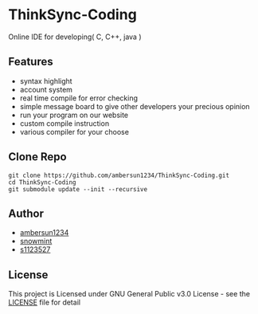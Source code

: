 # ThinkSync-Coding
Online IDE for developing( C, C++, java )

## Features
+ syntax highlight
+ account system
+ real time compile for error checking
+ simple message board to give other developers your precious opinion
+ run your program on our website
+ custom compile instruction
+ various compiler for your choose

## Clone Repo
```=1
git clone https://github.com/ambersun1234/ThinkSync-Coding.git
cd ThinkSync-Coding
git submodule update --init --recursive
```

## Author
+ [ambersun1234](https://github.com/ambersun1234)
+ [snowmint](https://github.com/snowmint)
+ [s1123527](https://github.com/s1123527)

## License
This project is Licensed under GNU General Public v3.0 License - see the [LICENSE](https://github.com/ambersun1234/ThinkSync-Coding/blob/master/LICENSE) file for detail
